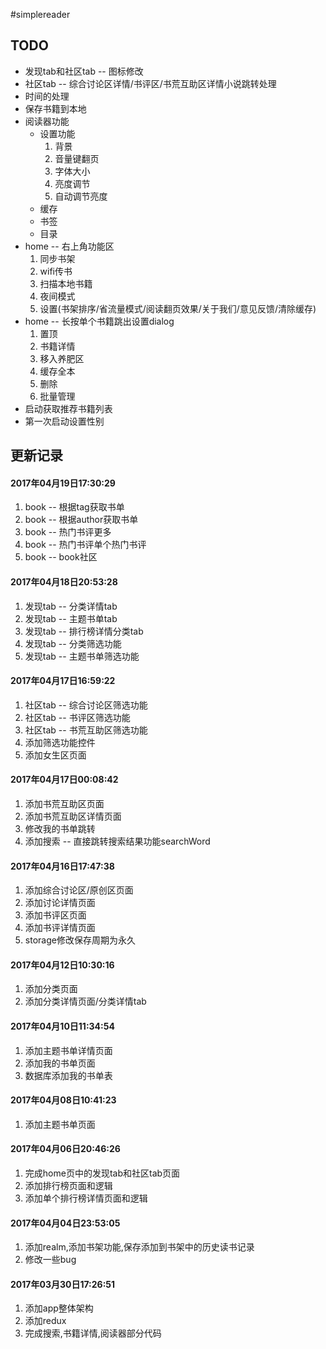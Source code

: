 #simplereader

## TODO
* 发现tab和社区tab -- 图标修改
* 社区tab -- 综合讨论区详情/书评区/书荒互助区详情小说跳转处理
* 时间的处理
* 保存书籍到本地
* 阅读器功能
  * 设置功能
    1. 背景
    2. 音量键翻页
    3. 字体大小
    4. 亮度调节
    5. 自动调节亮度
  * 缓存
  * 书签
  * 目录
* home -- 右上角功能区
  1. 同步书架
  2. wifi传书
  3. 扫描本地书籍
  4. 夜间模式
  5. 设置(书架排序/省流量模式/阅读翻页效果/关于我们/意见反馈/清除缓存)
* home -- 长按单个书籍跳出设置dialog
  1. 置顶
  2. 书籍详情
  3. 移入养肥区
  4. 缓存全本
  5. 删除
  6. 批量管理
* 启动获取推荐书籍列表
* 第一次启动设置性别

## 更新记录

#### 2017年04月19日17:30:29
1. book -- 根据tag获取书单
2. book -- 根据author获取书单
3. book -- 热门书评更多
4. book -- 热门书评单个热门书评
5. book -- book社区

#### 2017年04月18日20:53:28
1. 发现tab -- 分类详情tab
2. 发现tab -- 主题书单tab
3. 发现tab -- 排行榜详情分类tab
4. 发现tab -- 分类筛选功能
5. 发现tab -- 主题书单筛选功能

#### 2017年04月17日16:59:22
1. 社区tab -- 综合讨论区筛选功能
2. 社区tab -- 书评区筛选功能
3. 社区tab -- 书荒互助区筛选功能
4. 添加筛选功能控件
5. 添加女生区页面

#### 2017年04月17日00:08:42
1. 添加书荒互助区页面
2. 添加书荒互助区详情页面
3. 修改我的书单跳转
4. 添加搜索 -- 直接跳转搜索结果功能searchWord

#### 2017年04月16日17:47:38
1. 添加综合讨论区/原创区页面
2. 添加讨论详情页面
3. 添加书评区页面
4. 添加书评详情页面
5. storage修改保存周期为永久

#### 2017年04月12日10:30:16
1. 添加分类页面
2. 添加分类详情页面/分类详情tab

#### 2017年04月10日11:34:54
1. 添加主题书单详情页面
2. 添加我的书单页面
3. 数据库添加我的书单表

#### 2017年04月08日10:41:23

1. 添加主题书单页面

#### 2017年04月06日20:46:26

1. 完成home页中的发现tab和社区tab页面
2. 添加排行榜页面和逻辑
3. 添加单个排行榜详情页面和逻辑

#### 2017年04月04日23:53:05

1. 添加realm,添加书架功能,保存添加到书架中的历史读书记录
2. 修改一些bug

#### 2017年03月30日17:26:51

1. 添加app整体架构
2. 添加redux
3. 完成搜索,书籍详情,阅读器部分代码